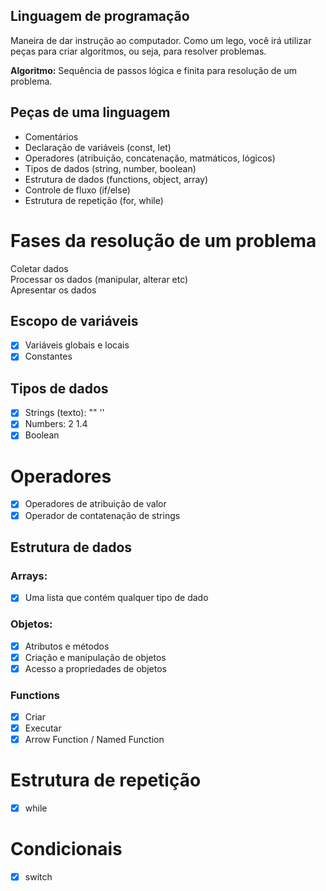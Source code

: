 ## Linguagem de programação

Maneira de dar instrução ao computador.
Como um lego, você irá utilizar peças para criar algoritmos, ou seja, para resolver problemas.

**Algoritmo:** Sequência de passos lógica e finita para resolução de um problema.

## Peças de uma linguagem

- Comentários
- Declaração de variáveis (const, let)
- Operadores (atribuição, concatenação, matmáticos, lógicos)
- Tipos de dados (string, number, boolean)
- Estrutura de dados (functions, object, array)
- Controle de fluxo (if/else)
- Estrutura de repetição (for, while)

# Fases da resolução de um problema

Coletar dados  
Processar os dados (manipular, alterar etc)  
Apresentar os dados


## Escopo de variáveis
- [x] Variáveis globais e locais  
- [x] Constantes

## Tipos de dados
- [x] Strings (texto): "" ''  
- [x] Numbers: 2 1.4  
- [x] Boolean  

# Operadores
- [x] Operadores de atribuição de valor
- [x] Operador de contatenação de strings

## Estrutura de dados

### Arrays:

- [x] Uma lista que contém qualquer tipo de dado

### Objetos:
- [x] Atributos e métodos  
- [x] Criação e manipulação de objetos  
- [x] Acesso a propriedades de objetos  

### Functions
- [x] Criar
- [x] Executar
- [x] Arrow Function / Named Function

# Estrutura de repetição
- [x] while

# Condicionais
- [x] switch